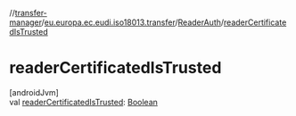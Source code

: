 //[transfer-manager](../../../index.md)/[eu.europa.ec.eudi.iso18013.transfer](../index.md)/[ReaderAuth](index.md)/[readerCertificatedIsTrusted](reader-certificated-is-trusted.md)

# readerCertificatedIsTrusted

[androidJvm]\
val [readerCertificatedIsTrusted](reader-certificated-is-trusted.md): [Boolean](https://kotlinlang.org/api/latest/jvm/stdlib/kotlin/-boolean/index.html)
